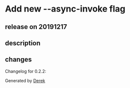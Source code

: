 # Add new --async-invoke flag

## release on 20191217

## description

## changes

Changelog for 0.2.2:

Generated by <a href="https://github.com/alexellis/derek/">Derek</a>

